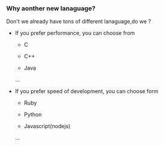 ### Why aonther new lanaguage?

Don't we already have tons of different lanaguage,do we ?

* If you prefer performance, you can choose from
  
  * C

  * C++

  * Java

  ...

* If you prefer speed of development, you can choose form

  * Ruby

  * Python

  * Javascript(nodejs)

  ...
